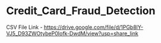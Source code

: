 # Credit_Card_Fraud_Detection

CSV File Link - https://drive.google.com/file/d/1PGb8lY-VJ5_D93ZWOtybeP0Iofk-DwdM/view?usp=share_link
